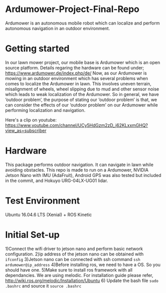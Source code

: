 # Ardumower-Project-Final-Repo
Ardumower is an autonomous mobile robot which can localize and perform autonomous navigation in an outdoor environment. 

# Getting started 
In our lawn mower project, our mobile base is Ardumower which is an open source platform. Details regaring the hardware can be found under; https://www.ardumower.de/index.php/de/ Now, as our Ardumower is mowing in an outdoor environment which has several problems when comes to localize the Ardumower in lawn. This involves uneven terrain, misalignment of wheels, wheel slipping due to mud and other sensor noise which leads to weak localization of the Ardumower. So in general, we have ‘outdoor problem’, the purpose of stating our ‘outdoor problem’ is that, we can consider the effects of our ‘outdoor problem’ on our Ardumower while performing localization and navigation.

Here's a clip on youtube:
https://www.youtube.com/channel/UCy5HdGzm2zD_j62KLxxmGHQ?view_as=subscriber
# Hardware 

This package performs outdoor navigation. It can navigate in lawn while avoiding obstacles. This repo is made to run on a Ardumower, NVIDIA Jetson Nano with IMU (AdaFruit), Android GPS was also tested but included in the commit, and Hokuyo URG-04LX-UG01 lidar.

# Test Environment
Ubuntu 16.04.6 LTS (Xenial) + ROS Kinetic

# Initial Set-up


1)Connect the wifi driver to jetson nano and perform basic network configuration.
2)ip address of the jetson nano can be obtained with ```ifconfig```
3)Jetson nano can be connected with ssh command ```ssh ardumower@ip_address``` 
4)Before installing ros, we need to have a OS. So you should have one.
5)Make sure to install ros framework with all dependancies. We are using melodic. For installation guide please refer,  http://wiki.ros.org/melodic/Installation/Ubuntu 
6) Update the bash file ```sudo .bashrc``` and source it ```source .bashrc```



# 
